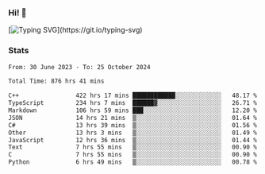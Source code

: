 ### Hi!  👋

[![Typing SVG](https://readme-typing-svg.herokuapp.com?font=Fira+Code&pause=1000&width=435&lines=Hello!+I'm+Texiwustion.)](https://git.io/typing-svg)

### Stats

<!--START_SECTION:waka-->

```txt
From: 30 June 2023 - To: 25 October 2024

Total Time: 876 hrs 41 mins

C++                422 hrs 17 mins ████████████░░░░░░░░░░░░░   48.17 %
TypeScript         234 hrs 7 mins  ██████▓░░░░░░░░░░░░░░░░░░   26.71 %
Markdown           106 hrs 59 mins ███░░░░░░░░░░░░░░░░░░░░░░   12.20 %
JSON               14 hrs 21 mins  ▒░░░░░░░░░░░░░░░░░░░░░░░░   01.64 %
C#                 13 hrs 39 mins  ▒░░░░░░░░░░░░░░░░░░░░░░░░   01.56 %
Other              13 hrs 3 mins   ▒░░░░░░░░░░░░░░░░░░░░░░░░   01.49 %
JavaScript         12 hrs 36 mins  ▒░░░░░░░░░░░░░░░░░░░░░░░░   01.44 %
Text               7 hrs 55 mins   ▒░░░░░░░░░░░░░░░░░░░░░░░░   00.90 %
C                  7 hrs 55 mins   ▒░░░░░░░░░░░░░░░░░░░░░░░░   00.90 %
Python             6 hrs 49 mins   ▒░░░░░░░░░░░░░░░░░░░░░░░░   00.78 %
```

<!--END_SECTION:waka-->
